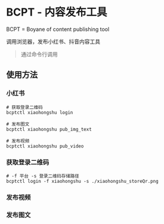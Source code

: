 # BCPT - 内容发布工具

BCPT = Boyane of content publishing tool

调用浏览器，发布小红书、抖音内容工具

> 通过命令行调用

## 使用方法

### 小红书
```shell
# 获取登录二维码
bcptctl xiaohongshu login

# 发布图文
bcptctl xiaohongshu pub_img_text

# 发布视频
bcptctl xiaohongshu pub_video 
```

### 获取登录二维码
```shell
# -f 平台 -s 登录二维码存储路径
bcptctl login -f xiaohongshu -s ./xiaohongshu_storeQr.png
```

### 发布视频

### 发布图文
